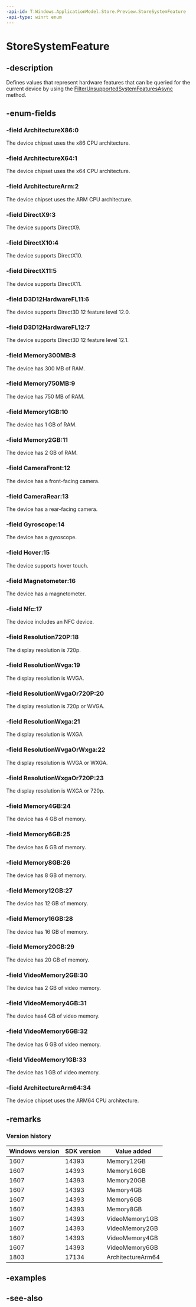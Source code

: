 ```yaml
---
-api-id: T:Windows.ApplicationModel.Store.Preview.StoreSystemFeature
-api-type: winrt enum
---
```


<!-- Enumeration syntax
public enum Windows.ApplicationModel.Store.Preview.StoreSystemFeature : int
-->

# StoreSystemFeature

## -description
Defines values that represent hardware features that can be queried for the current device by using the [FilterUnsupportedSystemFeaturesAsync](storeconfiguration_filterunsupportedsystemfeaturesasync_1497477694.md) method.

## -enum-fields
### -field ArchitectureX86:0
The device chipset uses the x86 CPU architecture.

### -field ArchitectureX64:1
The device chipset uses the x64 CPU architecture.

### -field ArchitectureArm:2
The device chipset uses the ARM CPU architecture.

### -field DirectX9:3
The device supports DirectX9.

### -field DirectX10:4
The device supports DirectX10.

### -field DirectX11:5
The device supports DirectX11.

### -field D3D12HardwareFL11:6
The device supports Direct3D 12 feature level 12.0.

### -field D3D12HardwareFL12:7
The device supports Direct3D 12 feature level 12.1.

### -field Memory300MB:8
The device has 300 MB of RAM.

### -field Memory750MB:9
The device has 750 MB of RAM.

### -field Memory1GB:10
The device has 1 GB of RAM.

### -field Memory2GB:11
The device has 2 GB of RAM.

### -field CameraFront:12
The device has a front-facing camera.

### -field CameraRear:13
The device has a rear-facing camera.

### -field Gyroscope:14
The device has a gyroscope.

### -field Hover:15
The device supports hover touch.

### -field Magnetometer:16
The device has a magnetometer.

### -field Nfc:17
The device includes an NFC device.

### -field Resolution720P:18
The display resolution is 720p.

### -field ResolutionWvga:19
The display resolution is WVGA.

### -field ResolutionWvgaOr720P:20
The display resolution is 720p or WVGA.

### -field ResolutionWxga:21
The display resolution is WXGA

### -field ResolutionWvgaOrWxga:22
The display resolution is WVGA or WXGA.

### -field ResolutionWxgaOr720P:23
The display resolution is WXGA or 720p.

### -field Memory4GB:24
The device has 4 GB of memory.

### -field Memory6GB:25
The device has 6 GB of memory.

### -field Memory8GB:26
The device has 8 GB of memory.

### -field Memory12GB:27
The device has 12 GB of memory.

### -field Memory16GB:28
The device has 16 GB of memory.

### -field Memory20GB:29
The device has 20 GB of memory.

### -field VideoMemory2GB:30
The device has 2 GB of video memory.

### -field VideoMemory4GB:31
The device has4 GB of video memory.

### -field VideoMemory6GB:32
The device has 6 GB of video memory.

### -field VideoMemory1GB:33
The device has 1 GB of video memory.

### -field ArchitectureArm64:34
The device chipset uses the ARM64 CPU architecture.

## -remarks

### Version history

| Windows version | SDK version | Value added |
| -- | -- | -- |
| 1607 | 14393 | Memory12GB |
| 1607 | 14393 | Memory16GB |
| 1607 | 14393 | Memory20GB |
| 1607 | 14393 | Memory4GB |
| 1607 | 14393 | Memory6GB |
| 1607 | 14393 | Memory8GB |
| 1607 | 14393 | VideoMemory1GB |
| 1607 | 14393 | VideoMemory2GB |
| 1607 | 14393 | VideoMemory4GB |
| 1607 | 14393 | VideoMemory6GB |
| 1803 | 17134 | ArchitectureArm64 |

## -examples

## -see-also
